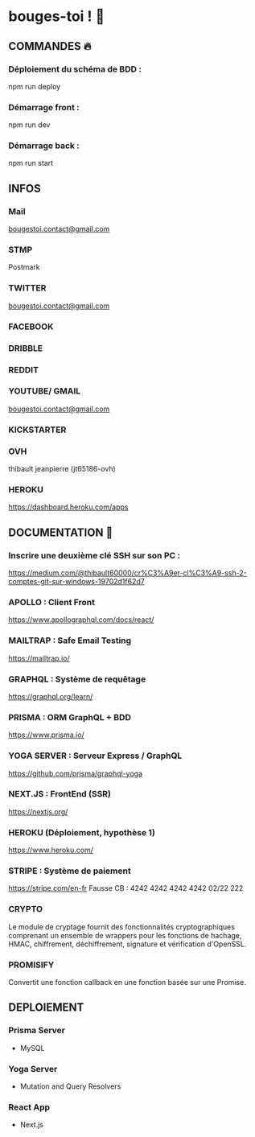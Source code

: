 # bouges-toi ! :rocket:


## COMMANDES :fire:

### Déploiement du schéma de BDD : 
npm run deploy

###  Démarrage front :
npm run dev

###  Démarrage back : 
npm run start


## INFOS

### Mail
bougestoi.contact@gmail.com

### STMP 
Postmark

### TWITTER
bougestoi.contact@gmail.com

### FACEBOOK

### DRIBBLE

### REDDIT

### YOUTUBE/ GMAIL
bougestoi.contact@gmail.com

### KICKSTARTER

### OVH 
thibault jeanpierre  (jt65186-ovh)

### HEROKU 
https://dashboard.heroku.com/apps


## DOCUMENTATION :page_facing_up: 

###  Inscrire une deuxième clé SSH sur son PC : 
https://medium.com/@thibault60000/cr%C3%A9er-cl%C3%A9-ssh-2-comptes-git-sur-windows-19702d1f62d7

###  APOLLO : Client Front
https://www.apollographql.com/docs/react/

### MAILTRAP : Safe Email Testing 
https://mailtrap.io/

###   GRAPHQL : Système de requêtage 
https://graphql.org/learn/

###   PRISMA : ORM GraphQL + BDD
https://www.prisma.io/

###  YOGA SERVER : Serveur Express / GraphQL
https://github.com/prisma/graphql-yoga

###  NEXT.JS : FrontEnd (SSR)
https://nextjs.org/

###  HEROKU (Déploiement, hypothèse 1)
https://www.heroku.com/

###  STRIPE : Système de paiement
https://stripe.com/en-fr
Fausse CB : 4242 4242 4242 4242   02/22 222

### CRYPTO
Le module de cryptage fournit des fonctionnalités cryptographiques comprenant un ensemble de wrappers pour les fonctions de hachage, HMAC, chiffrement, déchiffrement, signature et vérification d'OpenSSL.

### PROMISIFY
Convertit une fonction callback en une fonction basée sur une Promise.

## DEPLOIEMENT

### Prisma Server
 - MySQL

### Yoga Server
 - Mutation and Query Resolvers

### React App
 - Next.js